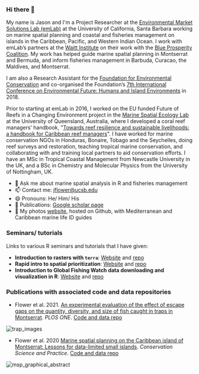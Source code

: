 ### Hi there 👋

<!--
**jflowernet/jflowernet** is a ✨ _special_ ✨ repository because its `README.md` (this file) appears on your GitHub profile.

Here are some ideas to get you started:

- 🔭 I’m currently working on ...
- 🌱 I’m currently learning ...
- 👯 I’m looking to collaborate on ...
- 🤔 I’m looking for help with ...
- 💬 Ask me about ...
- 📫 How to reach me: ...
- 😄 Pronouns: ...
- ⚡ Fun fact: ...
-->

My name is Jason and I'm a Project Researcher at the [Environmental Market Solutions Lab (emLab)](https://emlab.msi.ucsb.edu/) at the University of California, Santa Barbara working on marine spatial planning and coastal and fisheries management on islands in the Caribbean, Pacific, and Western Indian Ocean. I work with emLab’s partners at the [Waitt Institute](https://www.waittinstitute.org/) on their work with the [Blue Prosperity Coalition](https://www.blueprosperity.org/). My work has helped guide marine spatial planning in Montserrat and Bermuda, and inform fisheries management in Barbuda, Curacao, the Maldives, and Montserrat. 

I am also a Research Assistant for the [Foundation for Environmental Conservation](https://foundationforec.org/) and co-organised the Foundation’s [7th International Conference on Environmental Future: Humans and Island Environments](https://foundationforec.org/7th-international-conference-on-environmental-future/) in 2018. 

Prior to starting at emLab in 2016, I worked on the EU funded Future of Reefs in a Changing Environment project in the [Marine Spatial Ecology Lab](https://www.marinespatialecologylab.org/) at the University of Queensland, Australia, where I developed a coral reef managers’ handbook, "[Towards reef resilience and sustainable livelihoods: a handbook for Caribbean reef managers](https://www.marinespatialecologylab.org/coral-reef-managers-handbook)". I have worked for marine conservation NGOs in Honduras, Bonaire, Tobago and the Seychelles, doing reef surveys and restoration, teaching tropical marine conservation, and collaborating with and training local partners to aid conservation efforts. I have an MSc in Tropical Coastal Management from Newcastle University in the UK, and a BSc in Chemistry and Molecular Physics from the University of Nottingham, UK.

- 💬 Ask me about marine spatial analysis in R and fisheries management
- 📫 Contact me: [jflower@ucsb.edu](mailto:jflower@ucsb.edu)
- 😄 Pronouns: He/ Him/ His
- 📓 Publications: [Google scholar page](https://orcid.org/0000-0002-6731-8182)
- 📸 My photos [website](https://jflowernet.github.io/index.html), hosted on Github, with Mediterranean and Caribbean marine life ID guides

### Seminars/ tutorials

Links to various R seminars and tutorials that I have given:

- **Introduction to rasters with `terra`**: [Website](https://jflowernet.github.io/intro-terra/) and [repo](https://github.com/jflowernet/intro-terra)
- **Rapid intro to spatial prioritization**: [Website](https://jflowernet.github.io/intro-prioritization/) and [repo](https://github.com/jflowernet/intro-prioritization)
- **Introduction to Global Fishing Watch data downloading and visualization in R**: [Website](https://jflowernet.github.io/gfwr-intro/) and [repo](https://github.com/jflowernet/gfwr-intro)

### Publications with associated code and data repositories

- Flower et al. 2021. [An experimental evaluation of the effect of escape gaps on the quantity, diversity, and size of fish caught in traps in Montserrat](https://doi.org/10.1371/journal.pone.0261119). *PLOS ONE*. [Code and data repo](https://github.com/emlab-ucsb/montserrat-trap-experiment-paper)

![trap_images](https://user-images.githubusercontent.com/17166483/183781763-c9b53521-486e-4a7c-8ee8-9d5cd6245e71.jpg)
- Flower et al. 2020 [Marine spatial planning on the Caribbean island of Montserrat: Lessons for data-limited small islands](https://doi.org/10.1111/csp2.158). *Conservation Science and Practice*. [Code and data repo](https://github.com/jflowernet/Montserrat_MSP_prioritization)

![msp_graphical_abstract](https://user-images.githubusercontent.com/17166483/183781777-ce4a517d-39cd-4035-9cc6-5777b4a1fff6.png)

